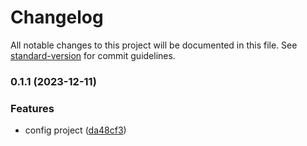# Changelog

All notable changes to this project will be documented in this file. See [standard-version](https://github.com/conventional-changelog/standard-version) for commit guidelines.

### 0.1.1 (2023-12-11)


### Features

* config project ([da48cf3](https://github.com/PhilRandWu/next-template/commit/da48cf3b45f4d6729f90741fbeb596eec5180d31))
